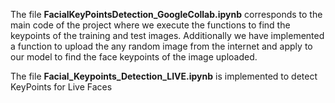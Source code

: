 The file **FacialKeyPointsDetection_GoogleCollab.ipynb** corresponds to the main code of the project where we execute the functions to find the keypoints of the training and test images. Additionally we have implemented a function to upload the any random image from the internet and apply to our model to find the face keypoints of the image uploaded.

The file **Facial_Keypoints_Detection_LIVE.ipynb** is implemented to detect KeyPoints for Live Faces 

